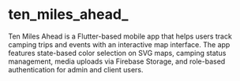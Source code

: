 # ten_miles_ahead_
Ten Miles Ahead is a Flutter-based mobile app that helps users track camping trips and events with an interactive map interface. The app features state-based color selection on SVG maps, camping status management, media uploads via Firebase Storage, and role-based authentication for admin and client users.
